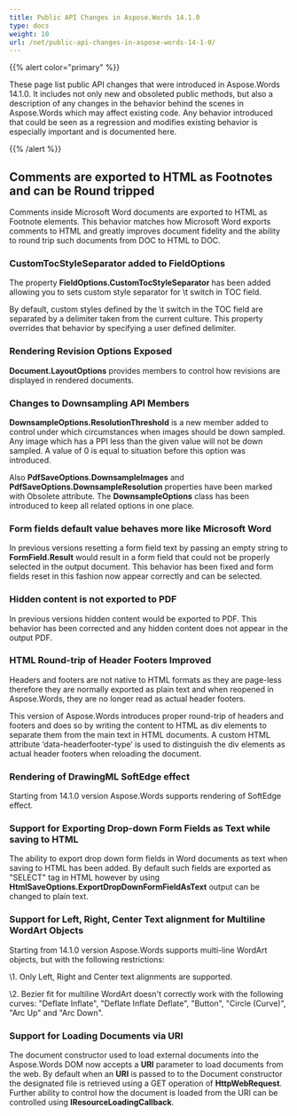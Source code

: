 ```yaml
---
title: Public API Changes in Aspose.Words 14.1.0
type: docs
weight: 10
url: /net/public-api-changes-in-aspose-words-14-1-0/
---
```


{{% alert color="primary" %}} 

These page list public API changes that were introduced in Aspose.Words 14.1.0. It includes not only new and obsoleted public methods, but also a description of any changes in the behavior behind the scenes in Aspose.Words which may affect existing code. Any behavior introduced that could be seen as a regression and modifies existing behavior is especially important and is documented here.

{{% /alert %}} 

## Comments are exported to HTML as Footnotes and can be Round tripped

Comments inside Microsoft Word documents are exported to HTML as Footnote elements. This behavior matches how Microsoft Word exports comments to HTML and greatly improves document fidelity and the ability to round trip such documents from DOC to HTML to DOC.

### CustomTocStyleSeparator added to FieldOptions

The property **FieldOptions.CustomTocStyleSeparator** has been added allowing you to sets custom style separator for \t switch in TOC field.

By default, custom styles defined by the \t switch in the TOC field are separated by a delimiter taken from the current culture. This property overrides that behavior by specifying a user defined delimiter.

### Rendering Revision Options Exposed

**Document.LayoutOptions** provides members to control how revisions are displayed in rendered documents.

### Changes to Downsampling API Members

**DownsampleOptions.ResolutionThreshold** is a new member added to control under which circumstances when images should be down sampled. Any image which has a PPI less than the given value will not be down sampled. A value of 0 is equal to situation before this option was introduced.

Also **PdfSaveOptions.DownsampleImages** and **PdfSaveOptions.DownsampleResolution** properties have been marked with Obsolete attribute. The **DownsampleOptions** class has been introduced to keep all related options in one place.

### Form fields default value behaves more like Microsoft Word

In previous versions resetting a form field text by passing an empty string to **FormField.Result** would result in a form field that could not be properly selected in the output document. This behavior has been fixed and form fields reset in this fashion now appear correctly and can be selected.

### Hidden content is not exported to PDF

In previous versions hidden content would be exported to PDF. This behavior has been corrected and any hidden content does not appear in the output PDF.

### HTML Round-trip of Header Footers Improved

Headers and footers are not native to HTML formats as they are page-less therefore they are normally exported as plain text and when reopened in Aspose.Words, they are no longer read as actual header footers.

This version of Aspose.Words introduces proper round-trip of headers and footers and does so by writing the content to HTML as div elements to separate them from the main text in HTML documents. A custom HTML attribute ‘data-headerfooter-type’ is used to distinguish the div elements as actual header footers when reloading the document.

### Rendering of DrawingML SoftEdge effect

Starting from 14.1.0 version Aspose.Words supports rendering of SoftEdge effect.

### Support for Exporting Drop-down Form Fields as Text while saving to HTML

The ability to export drop down form fields in Word documents as text when saving to HTML has been added. By default such fields are exported as "SELECT" tag in HTML however by using **HtmlSaveOptions.ExportDropDownFormFieldAsText** output can be changed to plain text.

### Support for Left, Right, Center Text alignment for Multiline WordArt Objects

Starting from 14.1.0 version Aspose.Words supports multi-line WordArt objects, but with the following restrictions:

\1. Only Left, Right and Center text alignments are supported.

\2. Bezier fit for multiline WordArt doesn't correctly work with the following curves: "Deflate Inflate", "Deflate Inflate Deflate", "Button", "Circle (Curve)", "Arc Up" and "Arc Down".

### Support for Loading Documents via URI

The document constructor used to load external documents into the Aspose.Words DOM now accepts a **URI** parameter to load documents from the web. By default when an **URI** is passed to to the Document constructor the designated file is retrieved using a GET operation of **HttpWebRequest**. Further ability to control how the document is loaded from the URI can be controlled using **IResourceLoadingCallback**.
